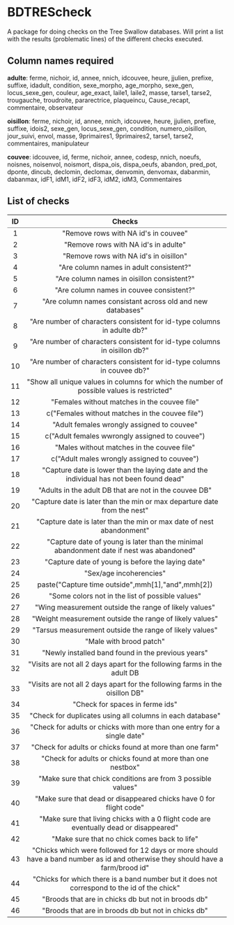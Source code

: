 
# BDTREScheck
A package for doing checks on the Tree Swallow databases. Will print a list with the results (problematic lines) of the different checks executed.


## Column names required

**adulte**: ferme, nichoir, id, annee, nnich, idcouvee, heure, jjulien, prefixe, suffixe, idadult, condition, sexe_morpho, age_morpho, sexe_gen, locus_sexe_gen, couleur, age_exact, laile1, laile2, masse, tarse1, tarse2, trougauche, troudroite, pararectrice, plaqueincu, Cause_recapt, commentaire, observateur

**oisillon**: ferme, nichoir, id, annee, nnich, idcouvee, heure, jjulien, prefixe, suffixe, idois2, sexe_gen, locus_sexe_gen, condition, numero_oisillon, jour_suivi, envol, masse, 9primaires1, 9primaires2, tarse1, tarse2, commentaires, manipulateur

**couvee**: idcouvee, id, ferme, nichoir, annee, codesp, nnich, noeufs, noisnes, noisenvol, noismort, dispa_ois, dispa_oeufs, abandon, pred_pot, dponte, dincub, declomin, declomax, denvomin, denvomax, dabanmin, dabanmax, idF1, idM1, idF2, idF3, idM2, idM3, Commentaires


## List of checks

<table class='gmisc_table' style='border-collapse: collapse; margin-top: 1em; margin-bottom: 1em;' >
<thead>
<tr>
<th style='border-bottom: 1px solid grey; border-top: 2px solid grey; text-align: center;'>ID</th>
<th style='border-bottom: 1px solid grey; border-top: 2px solid grey; text-align: center;'>Checks</th>
</tr>
</thead>
<tbody>
<tr>
<td style='text-align: center;'>1</td>
<td style='text-align: center;'>"Remove rows with NA id's in couvee"</td>
</tr>
<tr>
<td style='text-align: center;'>2</td>
<td style='text-align: center;'>"Remove rows with NA id's in adulte"</td>
</tr>
<tr>
<td style='text-align: center;'>3</td>
<td style='text-align: center;'>"Remove rows with NA id's in oisillon"</td>
</tr>
<tr>
<td style='text-align: center;'>4</td>
<td style='text-align: center;'>"Are column names in adult consistent?"</td>
</tr>
<tr>
<td style='text-align: center;'>5</td>
<td style='text-align: center;'>"Are column names in oisillon consistent?"</td>
</tr>
<tr>
<td style='text-align: center;'>6</td>
<td style='text-align: center;'>"Are column names in couvee consistent?"</td>
</tr>
<tr>
<td style='text-align: center;'>7</td>
<td style='text-align: center;'>"Are column names consistant across old and new databases"</td>
</tr>
<tr>
<td style='text-align: center;'>8</td>
<td style='text-align: center;'>"Are number of characters consistent for id-type columns in adulte db?"</td>
</tr>
<tr>
<td style='text-align: center;'>9</td>
<td style='text-align: center;'>"Are number of characters consistent for id-type columns in oisillon db?"</td>
</tr>
<tr>
<td style='text-align: center;'>10</td>
<td style='text-align: center;'>"Are number of characters consistent for id-type columns in couvee db?"</td>
</tr>
<tr>
<td style='text-align: center;'>11</td>
<td style='text-align: center;'>"Show all unique values in columns for which the number of possible values is restricted"</td>
</tr>
<tr>
<td style='text-align: center;'>12</td>
<td style='text-align: center;'>"Females without matches in the couvee file"</td>
</tr>
<tr>
<td style='text-align: center;'>13</td>
<td style='text-align: center;'>c("Females without matches in the couvee file")</td>
</tr>
<tr>
<td style='text-align: center;'>14</td>
<td style='text-align: center;'>"Adult females wrongly assigned to couvee"</td>
</tr>
<tr>
<td style='text-align: center;'>15</td>
<td style='text-align: center;'>c("Adult females wwrongly assigned to couvee")</td>
</tr>
<tr>
<td style='text-align: center;'>16</td>
<td style='text-align: center;'>"Males without matches in the couvee file"</td>
</tr>
<tr>
<td style='text-align: center;'>17</td>
<td style='text-align: center;'>c("Adult males wrongly assigned to couvee")</td>
</tr>
<tr>
<td style='text-align: center;'>18</td>
<td style='text-align: center;'>"Capture date is lower than the laying date and the individual has not been found dead"</td>
</tr>
<tr>
<td style='text-align: center;'>19</td>
<td style='text-align: center;'>"Adults in the adult DB that are not in the couvee DB"</td>
</tr>
<tr>
<td style='text-align: center;'>20</td>
<td style='text-align: center;'>"Capture date is later than the min or max departure date from the nest"</td>
</tr>
<tr>
<td style='text-align: center;'>21</td>
<td style='text-align: center;'>"Capture date is later than the min or max date of nest abandonment"</td>
</tr>
<tr>
<td style='text-align: center;'>22</td>
<td style='text-align: center;'>"Capture date of young is later than the minimal abandonment date if nest was abandoned"</td>
</tr>
<tr>
<td style='text-align: center;'>23</td>
<td style='text-align: center;'>"Capture date of young is before the laying date"</td>
</tr>
<tr>
<td style='text-align: center;'>24</td>
<td style='text-align: center;'>"Sex/age incoherencies"</td>
</tr>
<tr>
<td style='text-align: center;'>25</td>
<td style='text-align: center;'>paste("Capture time outside",mmh[1],"and",mmh[2])</td>
</tr>
<tr>
<td style='text-align: center;'>26</td>
<td style='text-align: center;'>"Some colors not in the list of possible values"</td>
</tr>
<tr>
<td style='text-align: center;'>27</td>
<td style='text-align: center;'>"Wing measurement outside the range of likely values"</td>
</tr>
<tr>
<td style='text-align: center;'>28</td>
<td style='text-align: center;'>"Weight measurement outside the range of likely values"</td>
</tr>
<tr>
<td style='text-align: center;'>29</td>
<td style='text-align: center;'>"Tarsus measurement outside the range of likely values"</td>
</tr>
<tr>
<td style='text-align: center;'>30</td>
<td style='text-align: center;'>"Male with brood patch"</td>
</tr>
<tr>
<td style='text-align: center;'>31</td>
<td style='text-align: center;'>"Newly installed band found in the previous years"</td>
</tr>
<tr>
<td style='text-align: center;'>32</td>
<td style='text-align: center;'>"Visits are not all 2 days apart for the following farms in the adult DB</td>
</tr>
<tr>
<td style='text-align: center;'>33</td>
<td style='text-align: center;'>"Visits are not all 2 days apart for the following farms in the oisillon DB"</td>
</tr>
<tr>
<td style='text-align: center;'>34</td>
<td style='text-align: center;'>"Check for spaces in ferme ids"</td>
</tr>
<tr>
<td style='text-align: center;'>35</td>
<td style='text-align: center;'>"Check for duplicates using all columns in each database"</td>
</tr>
<tr>
<td style='text-align: center;'>36</td>
<td style='text-align: center;'>"Check for adults or chicks with more than one entry for a single date"</td>
</tr>
<tr>
<td style='text-align: center;'>37</td>
<td style='text-align: center;'>"Check for adults or chicks found at more than one farm"</td>
</tr>
<tr>
<td style='text-align: center;'>38</td>
<td style='text-align: center;'>"Check for adults or chicks found at more than one nestbox"</td>
</tr>
<tr>
<td style='text-align: center;'>39</td>
<td style='text-align: center;'>"Make sure that chick conditions are from 3 possible values"</td>
</tr>
<tr>
<td style='text-align: center;'>40</td>
<td style='text-align: center;'>"Make sure that dead or disappeared chicks have 0 for flight code"</td>
</tr>
<tr>
<td style='text-align: center;'>41</td>
<td style='text-align: center;'>"Make sure that living chicks with a 0 flight code are eventually dead or disappeared"</td>
</tr>
<tr>
<td style='text-align: center;'>42</td>
<td style='text-align: center;'>"Make sure that no chick comes back to life"</td>
</tr>
<tr>
<td style='text-align: center;'>43</td>
<td style='text-align: center;'>"Chicks which were followed for 12 days or more should have a band number as id and otherwise they should have a farm/brood id"</td>
</tr>
<tr>
<td style='text-align: center;'>44</td>
<td style='text-align: center;'>"Chicks for which there is a band number but it does not correspond to the id of the chick"</td>
</tr>
<tr>
<td style='text-align: center;'>45</td>
<td style='text-align: center;'>"Broods that are in chicks db but not in broods db"</td>
</tr>
<tr>
<td style='border-bottom: 2px solid grey; text-align: center;'>46</td>
<td style='border-bottom: 2px solid grey; text-align: center;'>"Broods that are in broods db but not in chicks db"</td>
</tr>
</tbody>
</table>